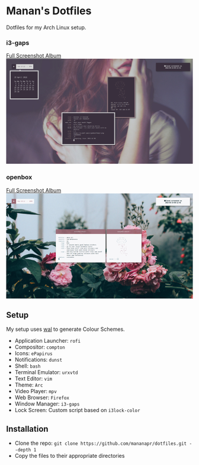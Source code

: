 # Manan's Dotfiles
Dotfiles for my Arch Linux setup.

### i3-gaps
[Full Screenshot Album](https://imgur.com/a/ZnjWW)
![Neofetch](i3.png "Neofetch")

### openbox
[Full Screenshot Album](https://imgur.com/a/GGf0X)
![Openbox](openbox.png "Openbox")

## Setup
My setup uses [wal](https://github.com/dylanaraps/pywal) to generate Colour Schemes.

- Application Launcher: `rofi`
- Compositor: `compton`
- Icons: `ePapirus`
- Notifications: `dunst`
- Shell: `bash`
- Terminal Emulator: `urxvtd`
- Text Editor: `vim`
- Theme: `Arc`
- Video Player: `mpv`
- Web Browser: `Firefox`
- Window Manager: `i3-gaps`
- Lock Screen: Custom script based on `i3lock-color`

## Installation

- Clone the repo: `git clone https://github.com/mananapr/dotfiles.git --depth 1`
- Copy the files to their appropriate directories
